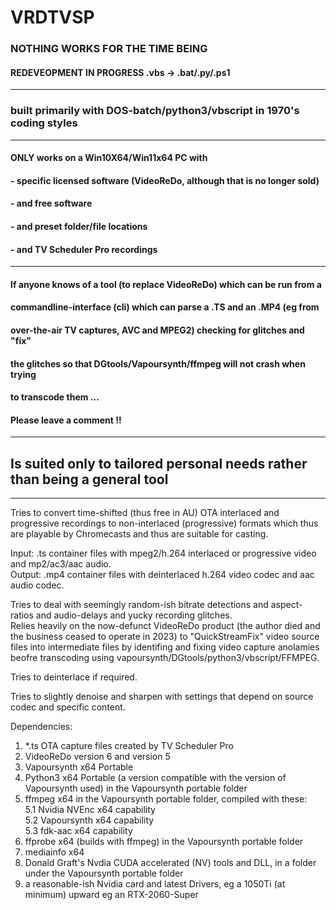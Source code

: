 # VRDTVSP

### NOTHING WORKS FOR THE TIME BEING
#### REDEVEOPMENT IN PROGRESS .vbs -> .bat/.py/.ps1
---
### built primarily with DOS-batch/python3/vbscript in 1970's coding styles   
---
#### ONLY works on a Win10X64/Win11x64 PC with    
#### - specific licensed software (VideoReDo, although that is no longer sold)    
#### - and free software   
#### - and preset folder/file locations   
#### - and TV Scheduler Pro recordings   
---
#### If anyone knows of a tool (to replace VideoReDo) which can be run from a
#### commandline-interface (cli) which can parse a .TS and an .MP4 (eg from
#### over-the-air TV captures, AVC and MPEG2) checking for glitches and "fix"
#### the glitches so that DGtools/Vapoursynth/ffmpeg will not crash when trying
#### to transcode them ...
#### Please leave a comment !!
---
## Is suited only to tailored personal needs rather than being a general tool
---

Tries to convert time-shifted (thus free in AU) OTA interlaced and progressive recordings
to non-interlaced (progressive) formats which thus are playable by Chromecasts and thus are suitable for casting.   

Input: .ts container files with mpeg2/h.264 interlaced or progressive video and mp2/ac3/aac audio.   
Output: .mp4 container files with deinterlaced h.264 video codec and aac audio codec.   

Tries to deal with seemingly random-ish bitrate detections and aspect-ratios and audio-delays and yucky recording glitches.    
Relies heavily on the now-defunct VideoReDo product (the author died and the business ceased to operate in 2023)
to "QuickStreamFix" video source files into intermediate files by identifing and fixing video capture anolamies beofre
transcoding using vapoursynth/DGtools/python3/vbscript/FFMPEG.

Tries to deinterlace if required.

Tries to slightly denoise and sharpen with settings that depend on source codec and specific content.

Dependencies:   
1. *.ts OTA capture files created by TV Scheduler Pro   
2. VideoReDo version 6 and version 5   
3. Vapoursynth x64 Portable   
4. Python3 x64 Portable (a version compatible with the version of Vapoursynth used) in the Vapoursynth portable folder   
5. ffmpeg x64 in the Vapoursynth portable folder, compiled with these:    
5.1 Nvidia NVEnc x64 capability   
5.2 Vapoursynth x64 capability   
5.3 fdk-aac x64 capability   
6. ffprobe x64 (builds with ffmpeg) in the Vapoursynth portable folder   
8. mediainfo x64   
7. Donald Graft's Nvdia CUDA accelerated (NV) tools and DLL, in a folder under the Vapoursynth portable folder   
9. a reasonable-ish Nvidia card and latest Drivers, eg a 1050Ti (at minimum) upward eg an RTX-2060-Super   
